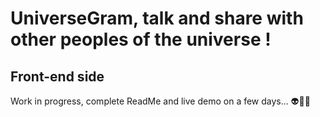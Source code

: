 # UniverseGram, talk and share with other peoples of the universe !

## Front-end side

Work in progress, complete ReadMe and live demo on a few days... 👽👾🌠
